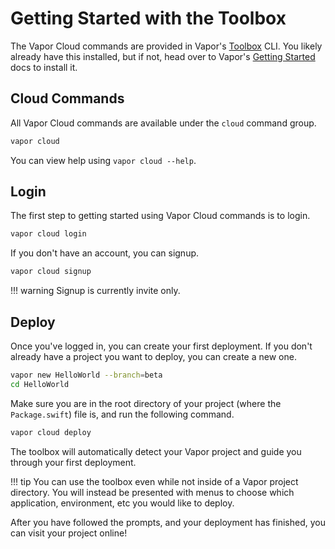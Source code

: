 # Getting Started with the Toolbox

The Vapor Cloud commands are provided in Vapor's [Toolbox](http://beta.docs.vapor.codes/getting-started/toolbox/) CLI.
You likely already have this installed, but if not, head over to Vapor's [Getting Started](http://beta.docs.vapor.codes/getting-started/toolbox/) docs to install it.

## Cloud Commands

All Vapor Cloud commands are available under the `cloud` command group.

```sh
vapor cloud
```

You can view help using `vapor cloud --help`.

## Login

The first step to getting started using Vapor Cloud commands is to login. 

```sh
vapor cloud login
```

If you don't have an account, you can signup.

```sh
vapor cloud signup
```

!!! warning
	Signup is currently invite only.

## Deploy

Once you've logged in, you can create your first deployment.
If you don't already have a project you want to deploy, you can create a new one.

```sh
vapor new HelloWorld --branch=beta
cd HelloWorld
```

Make sure you are in the root directory of your project (where the `Package.swift`) file is, and run
the following command.

```sh
vapor cloud deploy
```

The toolbox will automatically detect your Vapor project and guide you through your first deployment.

!!! tip
	You can use the toolbox even while not inside of a Vapor project directory. You will instead be presented with
	menus to choose which application, environment, etc you would like to deploy.

After you have followed the prompts, and your deployment has finished, you can visit your project online!

